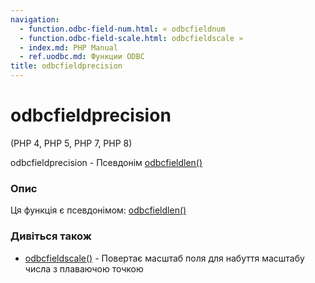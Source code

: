 ```yaml
---
navigation:
  - function.odbc-field-num.html: « odbcfieldnum
  - function.odbc-field-scale.html: odbcfieldscale »
  - index.md: PHP Manual
  - ref.uodbc.md: Функции ODBC
title: odbcfieldprecision
---
```

# odbcfieldprecision

(PHP 4, PHP 5, PHP 7, PHP 8)

odbcfieldprecision - Псевдонім [odbcfieldlen()](function.odbc-field-len.md)

### Опис

Ця функція є псевдонімом: [odbcfieldlen()](function.odbc-field-len.md)

### Дивіться також

-   [odbcfieldscale()](function.odbc-field-scale.md) - Повертає масштаб поля для набуття масштабу числа з плаваючою точкою
